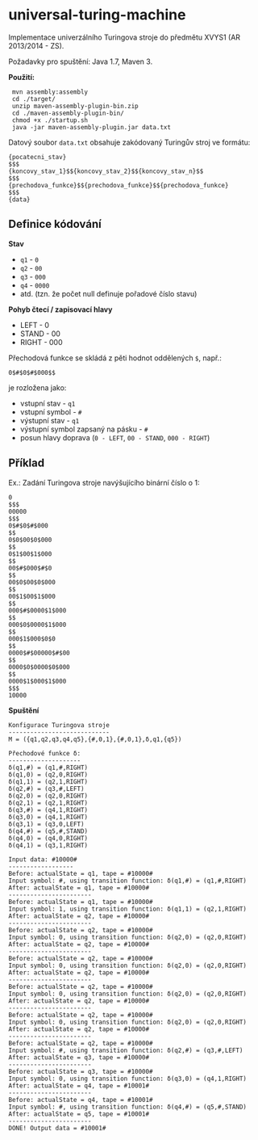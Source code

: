 universal-turing-machine
========================

Implementace univerzálního Turingova stroje do předmětu XVYS1 (AR 2013/2014 - ZS).

Požadavky pro spuštění: Java 1.7, Maven 3.

**Použití:**

```
 mvn assembly:assembly
 cd ./target/
 unzip maven-assembly-plugin-bin.zip
 cd ./maven-assembly-plugin-bin/
 chmod +x ./startup.sh
 java -jar maven-assembly-plugin.jar data.txt
```

Datový soubor ```data.txt``` obsahuje zakódovaný Turingův stroj ve formátu:

```
{pocatecni_stav}
$$$
{koncovy_stav_1}$${koncovy_stav_2}$${koncovy_stav_n}$$
$$$
{prechodova_funkce}$${prechodova_funkce}$${prechodova_funkce}
$$$
{data}
```

Definice kódování
--------------

**Stav**

* ```q1``` - ```0```
* ```q2``` - ```00```
* ```q3``` - ```000```
* ```q4``` - ```0000```
* atd. (tzn. že počet null definuje pořadové číslo stavu)

**Pohyb čtecí / zapisovací hlavy**

* LEFT - 0
* STAND - 00
* RIGHT - 000

Přechodová funkce se skládá z pěti hodnot oddělených ```$```, např.:

```
0$#$0$#$000$$
```

je rozložena jako:

* vstupní stav - ```q1```
* vstupní symbol - ```#```
* výstupní stav - ```q1```
* výstupní symbol zapsaný na pásku - ```#```
* posun hlavy doprava (```0 - LEFT```, ```00 - STAND```, ```000 - RIGHT```)

Příklad
--------------

Ex.: Zadání Turingova stroje navýšujícího binární číslo o 1:

```
0
$$$
00000
$$$
0$#$0$#$000
$$
0$0$00$0$000
$$
0$1$00$1$000
$$
00$#$000$#$0
$$
00$0$00$0$000
$$
00$1$00$1$000
$$
000$#$0000$1$000
$$
000$0$0000$1$000
$$
000$1$000$0$0
$$
0000$#$00000$#$00
$$
0000$0$0000$0$000
$$
0000$1$000$1$000
$$$
10000
```

**Spuštění**

```
Konfigurace Turingova stroje
----------------------------
M = ({q1,q2,q3,q4,q5},{#,0,1},{#,0,1},δ,q1,{q5})

Přechodové funkce δ:
--------------------
δ(q1,#) = (q1,#,RIGHT)
δ(q1,0) = (q2,0,RIGHT)
δ(q1,1) = (q2,1,RIGHT)
δ(q2,#) = (q3,#,LEFT)
δ(q2,0) = (q2,0,RIGHT)
δ(q2,1) = (q2,1,RIGHT)
δ(q3,#) = (q4,1,RIGHT)
δ(q3,0) = (q4,1,RIGHT)
δ(q3,1) = (q3,0,LEFT)
δ(q4,#) = (q5,#,STAND)
δ(q4,0) = (q4,0,RIGHT)
δ(q4,1) = (q3,1,RIGHT)

Input data: #10000#
------------------
Before: actualState = q1, tape = #10000#
Input symbol: #, using transition function: δ(q1,#) = (q1,#,RIGHT)
After: actualState = q1, tape = #10000#
-----------------------
Before: actualState = q1, tape = #10000#
Input symbol: 1, using transition function: δ(q1,1) = (q2,1,RIGHT)
After: actualState = q2, tape = #10000#
-----------------------
Before: actualState = q2, tape = #10000#
Input symbol: 0, using transition function: δ(q2,0) = (q2,0,RIGHT)
After: actualState = q2, tape = #10000#
-----------------------
Before: actualState = q2, tape = #10000#
Input symbol: 0, using transition function: δ(q2,0) = (q2,0,RIGHT)
After: actualState = q2, tape = #10000#
-----------------------
Before: actualState = q2, tape = #10000#
Input symbol: 0, using transition function: δ(q2,0) = (q2,0,RIGHT)
After: actualState = q2, tape = #10000#
-----------------------
Before: actualState = q2, tape = #10000#
Input symbol: 0, using transition function: δ(q2,0) = (q2,0,RIGHT)
After: actualState = q2, tape = #10000#
-----------------------
Before: actualState = q2, tape = #10000#
Input symbol: #, using transition function: δ(q2,#) = (q3,#,LEFT)
After: actualState = q3, tape = #10000#
-----------------------
Before: actualState = q3, tape = #10000#
Input symbol: 0, using transition function: δ(q3,0) = (q4,1,RIGHT)
After: actualState = q4, tape = #10001#
-----------------------
Before: actualState = q4, tape = #10001#
Input symbol: #, using transition function: δ(q4,#) = (q5,#,STAND)
After: actualState = q5, tape = #10001#
-----------------------
DONE! Output data = #10001#
```
